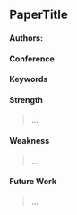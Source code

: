 ## PaperTitle 

#### Authors: 

#### Conference

#### Keywords

#### Strength
> ...

#### Weakness
> ...

#### Future Work
> ...
